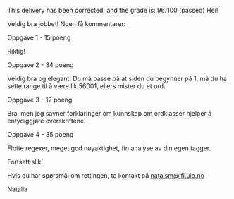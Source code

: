 This delivery has been corrected, and the grade is: 96/100 (passed)
Hei!

Veldig bra jobbet! Noen få kommentarer:

Oppgave 1 - 15 poeng

Riktig!

Oppgave 2 - 34 poeng

Veldig bra og elegant! Du må passe på at siden du begynner på 1, må du ha sette range til å være lik 56001, ellers mister du et ord.

Oppgave 3 - 12 poeng

Bra, men jeg savner forklaringer om kunnskap om ordklasser hjelper å entydiggjøre overskriftene.

Oppgave 4 - 35 poeng

Flotte regexer, meget god nøyaktighet, fin analyse av din egen tagger.

Fortsett slik!

Hvis du har spørsmål om rettingen, ta kontakt på natalsm@ifi.uio.no

Natalia
